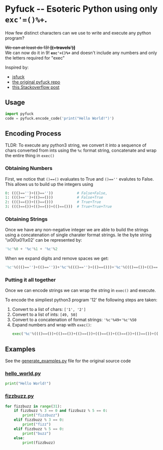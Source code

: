 # Pyfuck -- Esoteric Python using only **`exc'=()%+`**.

How few distinct characters can we use to write and execute any python program?

~~We can at least do 13! **[(+travels')]**~~  
We can now do it in 9! **`exc'=()%+`** and doesn't include any numbers and only the letters required for "exec"

Inspired by:
- [jsfuck](jsfuck.com)
- [the original pyfuck repo](https://github.com/wanqizhu/pyfuck)
- [this Stackoverflow post](https://codegolf.stackexchange.com/a/110677)

## Usage
```python
import pyfuck
code = pyfuck.encode_code('print("Hello World!")')
```

## Encoding Process
TLDR: To execute any python3 string, we convert it into a sequence of chars converted from ints using the `%c` format string, concatenate and wrap the entire thing in `exec()`

### Obtaining Numbers
First, we notice that `()==()` evaluates to True and `()==''` evalutes to False. This allows us to build up the integers using 
```python
0: ((()=='')+(()==''))           # False+False,
1: ((()=='')+(()==()))           # False+True
2: ((()==())+(()==()))           # True+True
3: ((()==())+(()==())+(()==()))  # True+True+True
```

### Obtaining Strings
Once we have any non-negative integer we are able to build the strings using a concatenation of single charater format strings. Ie the byte string '\x00\x01\x02' can be represented by:
```python
'%c'%0 + '%c'%1 + '%c'%2
```
When we expand digits and remove spaces we get:
```python
'%c'%((()=='')+(()==''))+'%c'%((()=='')+(()==()))+'%c'%((()==())+(()==()))
```

### Putting it all together
Once we can encode strings we can wrap the string in `exec()` and execute.

To encode the simpliest python3 program '12' the following steps are taken:
1) Convert to a list of chars:  `['1', '2']`
2) Convert to a list of ints:  `[49, 50]`
3) Convert to a concatenation of format strings:  `'%c'%49+'%c'%50`
4) Expand numbers and wrap with `exec()`:
    ```python
    exec('%c'%((()==())+(()==())+(()==())+(()==())+(()==())+(()==())+(()==())+(()==())+(()==())+(()==())+(()==())+(()==())+(()==())+(()==())+(()==())+(()==())+(()==())+(()==())+(()==())+(()==())+(()==())+(()==())+(()==())+(()==())+(()==())+(()==())+(()==())+(()==())+(()==())+(()==())+(()==())+(()==())+(()==())+(()==())+(()==())+(()==())+(()==())+(()==())+(()==())+(()==())+(()==())+(()==())+(()==())+(()==())+(()==())+(()==())+(()==())+(()==())+(()==()))+'%c'%((()==())+(()==())+(()==())+(()==())+(()==())+(()==())+(()==())+(()==())+(()==())+(()==())+(()==())+(()==())+(()==())+(()==())+(()==())+(()==())+(()==())+(()==())+(()==())+(()==())+(()==())+(()==())+(()==())+(()==())+(()==())+(()==())+(()==())+(()==())+(()==())+(()==())+(()==())+(()==())+(()==())+(()==())+(()==())+(()==())+(()==())+(()==())+(()==())+(()==())+(()==())+(()==())+(()==())+(()==())+(()==())+(()==())+(()==())+(()==())+(()==())+(()==())))
    ```

## Examples
See the [generate_examples.py](./generate_examples.py) file for the original source code
### [hello_world.py](./examples/hello_world.py)
```python
print("Hello World!")
```

### [fizzbuzz.py](./examples/fizzbuzz.py)
```python
for fizzbuzz in range(31):
    if fizzbuzz % 3 == 0 and fizzbuzz % 5 == 0:
        print("fizzbuzz")
    elif fizzbuzz % 3 == 0:
        print("fizz")
    elif fizzbuzz % 5 == 0:
        print("buzz")
    else:
        print(fizzbuzz)
```